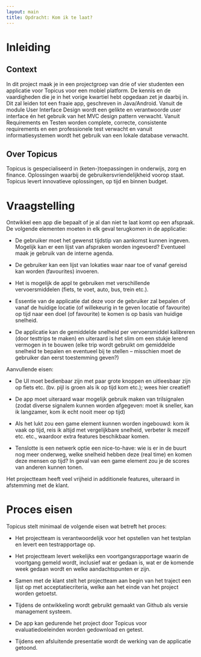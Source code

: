```yaml
---
layout: main
title: Opdracht: Kom ik te laat?
---
```

# Inleiding #

## Context ##

In dit project maak je in een projectgroep van drie of vier studenten een
applicatie voor Topicus voor een mobiel platform. De kennis en de
vaardigheden die je in het vorige kwartiel hebt opgedaan zet je daarbij in.
Dit zal leiden tot een fraaie app, geschreven in Java/Android. Vanuit de
module User Interface Design wordt een gelikte en verantwoorde user interface
én het gebruik van het MVC design pattern verwacht. Vanuit Requirements en
Testen worden complete, correcte, consistente requirements en een
professionele test verwacht en vanuit informatiesystemen wordt het gebruik
van een lokale database verwacht.

## Over Topicus ##

Topicus is gespecialiseerd in (keten-)toepassingen in onderwijs, zorg en
finance. Oplossingen waarbij de gebruikersvriendelijkheid voorop staat.
Topicus levert innovatieve oplossingen, op tijd en binnen budget.

# Vraagstelling #

Ontwikkel een app die bepaalt of je al dan niet te laat komt op een afspraak.
De volgende elementen moeten in elk geval terugkomen in de applicatie:

 - De gebruiker moet het gewenst tijdstip van aankomst kunnen ingeven.
   Mogelijk kan er een lijst van afspraken worden ingevoerd? Eventueel maak
   je gebruik van de interne agenda.

 - De gebruiker kan een lijst van lokaties waar naar toe of vanaf gereisd kan
   worden (favourites) invoeren.

 - Het is mogelijk de appl te gebruiken met verschillende vervoersmiddelen
   (fiets, te voet, auto, bus, trein etc.).

 - Essentie van de applicatie dat deze voor de gebruiker zal bepalen of vanaf
   de huidige locatie (of willekeurig in te geven locatie of favourite) op
   tijd naar een doel (of favourite) te komen is op basis van huidige
   snelheid.

 - De applicatie kan de gemiddelde snelheid per vervoersmiddel kalibreren
   (door testtrips te maken) en uiteraard is het slim om een stukje lerend
   vermogen in te bouwen (elke trip wordt gebruikt om gemiddelde snelheid te
   bepalen en eventueel bij te stellen – misschien moet de gebruiker dan
   eerst toestemming geven?)

Aanvullende eisen:

 - De UI moet bedienbaar zijn met paar grote knoppen en uitleesbaar zijn op
   fiets etc. (bv. pijl is groen als ik op tijd kom etc.); wees hier
   creatief!

 - De app moet uiteraard waar mogelijk gebruik maken van trilsignalen (zodat
   diverse signalem kunnen worden afgegeven: moet ik sneller, kan ik
   langzamer, kom ik echt nooit meer op tijd)

 - Als het lukt zou een game element kunnen worden ingebouwd: kom ik vaak op
   tijd, reis ik altijd met vergelijkbare snelheid, verbeter ik mezelf etc.
   etc., waardoor extra features beschikbaar komen.

 - Tenslotte is een netwerk optie een nice-to-have: wie is er in de buurt nog
   meer onderweg, welke snelheid hebben deze (real time) en komen deze mensen
   op tijd? In geval van een game element zou je de scores van anderen kunnen
   tonen.

Het projectteam heeft veel vrijheid in additionele features, uiteraard in afstemming met de klant.

# Proces eisen #

Topicus stelt minimaal de volgende eisen wat betreft het proces:

 - Het projectteam is verantwoordelijk voor het opstellen van het testplan en
   levert een testrapportage op.

 - Het projectteam levert wekelijks een voortgangsrapportage waarin de
   voortgang gemeld wordt, inclusief wat er gedaan is, wat er de komende week
   gedaan wordt en welke aandachtspunten er zijn.

 - Samen met de klant stelt het projectteam aan begin van het traject een
   lijst op met acceptatiecriteria, welke aan het einde van het project
   worden getoetst.

 - Tijdens de ontwikkeling wordt gebruikt gemaakt van Github als versie
   management systeem.

 - De app kan gedurende het project door Topicus voor evaluatiedoeleinden
   worden gedownload en getest.

 - Tijdens een afsluitende presentatie wordt de werking van de applicatie
   getoond.
